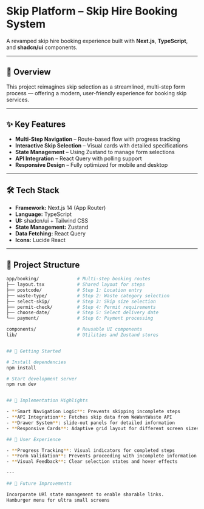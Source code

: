 # Skip Platform – Skip Hire Booking System

A revamped skip hire booking experience built with **Next.js**, **TypeScript**, and **shadcn/ui** components.

---

## 🚀 Overview

This project reimagines skip selection as a streamlined, multi-step form process — offering a modern, user-friendly experience for booking skip services.

---

## ✨ Key Features

- **Multi-Step Navigation** – Route-based flow with progress tracking
- **Interactive Skip Selection** – Visual cards with detailed specifications
- **State Management** – Using Zustand to manage form selections
- **API Integration** – React Query with polling support
- **Responsive Design** – Fully optimized for mobile and desktop

---

## 🛠️ Tech Stack

- **Framework:** Next.js 14 (App Router)
- **Language:** TypeScript
- **UI:** shadcn/ui + Tailwind CSS
- **State Management:** Zustand
- **Data Fetching:** React Query
- **Icons:** Lucide React

---

## 📁 Project Structure

```bash
app/booking/              # Multi-step booking routes
├── layout.tsx            # Shared layout for steps
├── postcode/             # Step 1: Location entry
├── waste-type/           # Step 2: Waste category selection
├── select-skip/          # Step 3: Skip size selection
├── permit-check/         # Step 4: Permit requirements
├── choose-date/          # Step 5: Select delivery date
└── payment/              # Step 6: Payment processing

components/               # Reusable UI components
lib/                      # Utilities and Zustand stores


## 🚀 Getting Started

# Install dependencies
npm install

# Start development server
npm run dev


## 🔑 Implementation Highlights

- **Smart Navigation Logic**: Prevents skipping incomplete steps
- **API Integration**: Fetches skip data from WeWantWaste API
- **Drawer System**: slide-out panels for detailed information
- **Responsive Cards**: Adaptive grid layout for different screen sizes

## 📱 User Experience

- **Progress Tracking**: Visual indicators for completed steps
- **Form Validation**: Prevents proceeding with incomplete information
- **Visual Feedback**: Clear selection states and hover effects

---

## 🔑 Future Improvements

Incorporate URl state management to enable sharable links.
Hamburger menu for ultra small screens
